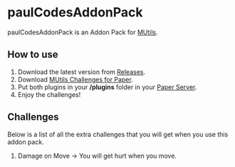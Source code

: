 # paulCodesAddonPack

paulCodesAddonPack is an Addon Pack for [MUtils](https://mutils.net/).

## How to use

1. Download the latest version from [Releases](https://github.com/eazypaulCode/paulCodesAddonPack/releases/).
2. Download [MUtils Challenges for Paper](https://static.mutils.de/files/latest/MUtils-Challenge.jar).
3. Put both plugins in your **/plugins** folder in your [Paper Server](https://papermc.io/downloads/paper).
4. Enjoy the challenges!

## Challenges
Below is a list of all the extra challenges that you will get when you use this addon pack.
1. Damage on Move
-> You will get hurt when you move.